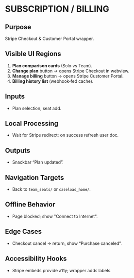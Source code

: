 # SUBSCRIPTION / BILLING

## Purpose
Stripe Checkout & Customer Portal wrapper.

## Visible UI Regions
1. **Plan comparison cards** (Solo vs Team).
2. **Change plan** button → opens Stripe Checkout in webview.
3. **Manage billing** button → opens Stripe Customer Portal.
4. **Billing history list** (webhook‑fed cache).

## Inputs
* Plan selection, seat add.

## Local Processing
* Wait for Stripe redirect; on success refresh user doc.

## Outputs
* Snackbar “Plan updated”.

## Navigation Targets
* Back to `team_seats/` or `caseload_home/`.

## Offline Behavior
* Page blocked; show "Connect to Internet".

## Edge Cases
* Checkout cancel → return, show “Purchase canceled”.

## Accessibility Hooks
* Stripe embeds provide a11y; wrapper adds labels.
